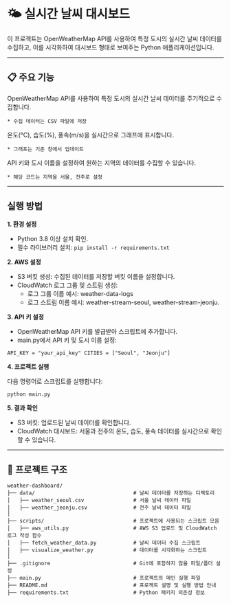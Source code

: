 # 🌤️ 실시간 날씨 대시보드
이 프로젝트는 OpenWeatherMap API를 사용하여 특정 도시의 실시간 날씨 데이터를 수집하고, 이를 시각화하여 대시보드 형태로 보여주는 Python 애플리케이션입니다.

---

## 📋 주요 기능

OpenWeatherMap API를 사용하여 특정 도시의 실시간 날씨 데이터를 주기적으로 수집합니다.

    * 수집 데이터는 CSV 파일에 저장

온도(°C), 습도(%), 풍속(m/s)을 실시간으로 그래프에 표시합니다.

    * 그래프는 기존 창에서 업데이트

API 키와 도시 이름을 설정하여 원하는 지역의 데이터를 수집할 수 있습니다.

    * 해당 코드는 지역을 서울, 전주로 설정

---

## 실행 방법

**1. 환경 설정**

+ Python 3.8 이상 설치 확인.
+ 필수 라이브러리 설치:
`
pip install -r requirements.txt
`

**2. AWS 설정**

+ S3 버킷 생성:
    수집된 데이터를 저장할 버킷 이름을 설정합니다.
+ CloudWatch 로그 그룹 및 스트림 생성:
    * 로그 그룹 이름 예시: weather-data-logs
    * 로그 스트림 이름 예시: weather-stream-seoul, weather-stream-jeonju.

**3. API 키 설정**

+ OpenWeatherMap API 키를 발급받아 스크립트에 추가합니다.
+ main.py에서 API 키 및 도시 이름 설정:

`
    API_KEY = "your_api_key"
    CITIES = ["Seoul", "Jeonju"]
`

**4. 프로젝트 실행**

다음 명령어로 스크립트를 실행합니다:

    python main.py


**5. 결과 확인**

+ S3 버킷: 업로드된 날씨 데이터를 확인합니다.
+ CloudWatch 대시보드: 서울과 전주의 온도, 습도, 풍속 데이터를 실시간으로 확인할 수 있습니다.

---
## 📁 프로젝트 구조

```plaintext
weather-dashboard/
├── data/                                # 날씨 데이터를 저장하는 디렉토리
│   ├── weather_seoul.csv                # 서울 날씨 데이터 파일
│   ├── weather_jeonju.csv               # 전주 날씨 데이터 파일
│
├── scripts/                             # 프로젝트에 사용되는 스크립트 모음
│   ├── aws_utils.py                     # AWS S3 업로드 및 CloudWatch 로그 작성 함수
│   ├── fetch_weather_data.py            # 날씨 데이터 수집 스크립트
│   ├── visualize_weather.py             # 데이터를 시각화하는 스크립트
│
├── .gitignore                           # Git에 포함하지 않을 파일/폴더 설정
├── main.py                              # 프로젝트의 메인 실행 파일
├── README.md                            # 프로젝트 설명 및 실행 방법 안내
├── requirements.txt                     # Python 패키지 의존성 정보

